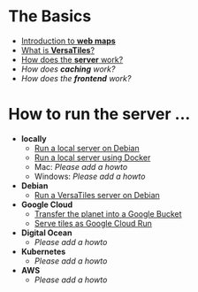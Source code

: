 # The Basics

- [Introduction to **web maps**](basics/web_maps.md)
- [What is **VersaTiles**?](basics/versatiles.md)
- [How does the **server** work?](basics/versatiles_server.md)
- *How does **caching** work?*
- *How does the **frontend** work?*

# How to run the server ...

- **locally**
  - [Run a local server on Debian](how_to/local_server_debian.md)
  - [Run a local server using Docker](how_to/local_docker.md)
  - Mac: *Please add a howto*
  - Windows: *Please add a howto*
- **Debian**
  - [Run a VersaTiles server on Debian](how_to/debian_run_server.md)
- **Google Cloud**
  - [Transfer the planet into a Google Bucket](how_to/google_cloud_storage_planet.md)
  - [Serve tiles as Google Cloud Run](how_to/google_cloud_run_service.md)
- **Digital Ocean**
  - *Please add a howto*
- **Kubernetes**
  - *Please add a howto*
- **AWS**
  - *Please add a howto*
